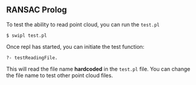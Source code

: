 ## RANSAC Prolog

To test the ability to read point cloud, you can run the `test.pl`

    $ swipl test.pl

Once repl has started, you can initiate the test function:

    ?- testReadingFile.

This will read the file name **hardcoded** in the `test.pl` file. You can change the file name to test other point cloud files.
